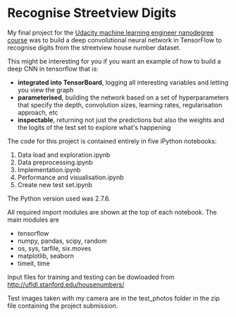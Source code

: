 # Recognise Streetview Digits

My final project for the [Udacity machine learning engineer nanodegree course](https://www.udacity.com/course/machine-learning-engineer-nanodegree--nd009) was to build a deep convolutional neural network in TensorFlow to recognise digits from the streetview house number dataset.

This might be interesting for you if you want an example of how to build a deep CNN in tensorflow that is:
- **integrated into TensorBoard**, logging all interesting variables and letting you view the graph
- **parameterised**, building the network based on a set of hyperparameters that specify the depth, convolution sizes, learning rates, regularisation approach, etc
- **inspectable**, returning not just the predictions but also the weights and the logits of the test set to explore what's happening

The code for this project is contained entirely in five iPython notebooks:

1. Data load and exploration.ipynb
1. Data preprocessing.ipynb
1. Implementation.ipynb
1. Performance and visualisation.ipynb
1. Create new test set.ipynb

The Python version used was 2.7.6.

All required import modules are shown at the top of each notebook. The main modules are 
- tensorflow
- numpy, pandas, scipy, random
- os, sys, tarfile, six.moves
- matplotlib, seaborn
- timeit, time

Input files for training and testing can be dowloaded from http://ufldl.stanford.edu/housenumbers/

Test images taken with my camera are in the test_photos folder in the zip file containing the project submission.
